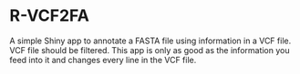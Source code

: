# R-VCF2FA
A simple Shiny app to annotate a FASTA file using information in a VCF file.  VCF file should be filtered.  This app is only as good as the information you feed into it and changes every line in the VCF file.
